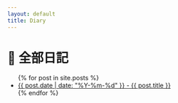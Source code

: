 ```yaml
---
layout: default
title: Diary
---
```


# 📔 全部日記

<ul>
  {% for post in site.posts %}
    <li>
      <a href="{{ post.url | relative_url }}">{{ post.date | date: "%Y-%m-%d" }} - {{ post.title }}</a>
    </li>
  {% endfor %}
</ul>
